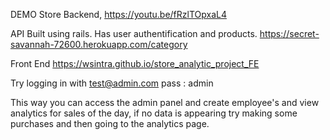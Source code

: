 DEMO Store Backend, 
https://youtu.be/fRzlTOpxaL4

API Built using rails. Has user authentification and products. 
https://secret-savannah-72600.herokuapp.com/category

Front End
https://wsintra.github.io/store_analytic_project_FE

Try logging in with test@admin.com
pass : admin

This way you can access the admin panel and create employee's and view analytics for sales of the day,
if no data is appearing try making some purchases and then going to the analytics page.
